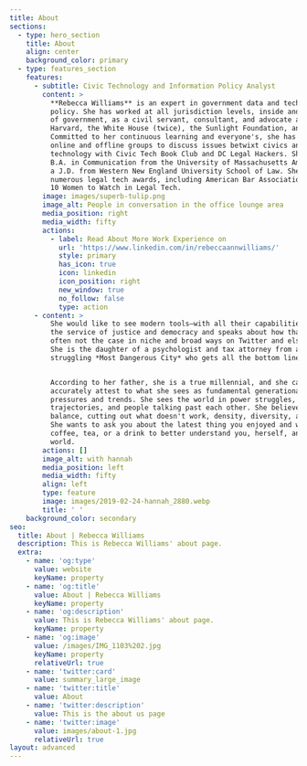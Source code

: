 ```yaml
---
title: About
sections:
  - type: hero_section
    title: About
    align: center
    background_color: primary
  - type: features_section
    features:
      - subtitle: Civic Technology and Information Policy Analyst
        content: >
          **Rebecca Williams** is an expert in government data and technology
          policy. She has worked at all jurisdiction levels, inside and outside
          of government, as a civil servant, consultant, and advocate at
          Harvard, the White House (twice), the Sunlight Foundation, and more.
          Committed to her continuous learning and everyone's, she has hosted
          online and offline groups to discuss issues betwixt civics and
          technology with Civic Tech Book Club and DC Legal Hackers. She holds a
          B.A. in Communication from the University of Massachusetts Amherst and
          a J.D. from Western New England University School of Law. She has won
          numerous legal tech awards, including American Bar Association's first
          10 Women to Watch in Legal Tech.
        image: images/superb-tulip.png
        image_alt: People in conversation in the office lounge area
        media_position: right
        media_width: fifty
        actions:
          - label: Read About More Work Experience on
            url: 'https://www.linkedin.com/in/rebeccaannwilliams/'
            style: primary
            has_icon: true
            icon: linkedin
            icon_position: right
            new_window: true
            no_follow: false
            type: action
      - content: >
          She would like to see modern tools–with all their capabilities–used in
          the service of justice and democracy and speaks about how that is too
          often not the case in niche and broad ways on Twitter and elsewhere.
          She is the daughter of a psychologist and tax attorney from a
          struggling *Most Dangerous City* who gets all the bottom lines.


          According to her father, she is a true millennial, and she can
          accurately attest to what she sees as fundamental generational
          pressures and trends. She sees the world in power struggles,
          trajectories, and people talking past each other. She believes in art,
          balance, cutting out what doesn't work, density, diversity, and humor.
          She wants to ask you about the latest thing you enjoyed and why over a
          coffee, tea, or a drink to better understand you, herself, and the
          world.
        actions: []
        image_alt: with hannah
        media_position: left
        media_width: fifty
        align: left
        type: feature
        image: images/2019-02-24-hannah_2880.webp
        title: ' '
    background_color: secondary
seo:
  title: About | Rebecca Williams
  description: This is Rebecca Williams' about page.
  extra:
    - name: 'og:type'
      value: website
      keyName: property
    - name: 'og:title'
      value: About | Rebecca Williams
      keyName: property
    - name: 'og:description'
      value: This is Rebecca Williams' about page.
      keyName: property
    - name: 'og:image'
      value: /images/IMG_1103%202.jpg
      keyName: property
      relativeUrl: true
    - name: 'twitter:card'
      value: summary_large_image
    - name: 'twitter:title'
      value: About
    - name: 'twitter:description'
      value: This is the about us page
    - name: 'twitter:image'
      value: images/about-1.jpg
      relativeUrl: true
layout: advanced
---
```

